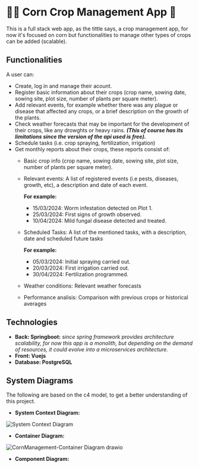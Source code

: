 # 👨‍🌾 Corn Crop Management App 🌽
This is a full stack web app, as the tittle says, a crop management app, for now it's focused on corn but functionalities to manage other types of crops can be added (scalable).

<h2>Functionalities</h2>
A user can:

- Create, log in and manage their acount.
- Register basic information about their crops (crop name, sowing date, sowing site, plot size, number of plants per square meter).
- Add relevant events, for example whether there was any plague or disease that affected any crops, or a brief description on the growth of the plants.
- Check weather forecasts that may be important for the development of their crops, like any drowghts or heavy rains. <b><i>(This of course has its limitations since the version of the api used is free).</i></b>
- Schedule tasks (i.e. crop spraying, fertilization, irrigation)
- Get monthly reports about their crops, these reports consist of:
  - Basic crop info (crop name, sowing date, sowing site, plot size, number of plants per square meter).
  - Relevant events: A list of registered events (i.e pests, diseases, growth, etc), a description and date of each event.

    <b>For example:</b>

    - 15/03/2024: Worm infestation detected on Plot 1.
    - 25/03/2024: First signs of growth observed.
    - 10/04/2024: Mild fungal disease detected and treated.
    
  - Scheduled Tasks: A list of the mentioned tasks, with a description, date and scheduled future tasks

    <b>For example:</b>

    - 05/03/2024: Initial spraying carried out.
    - 20/03/2024: First irrigation carried out.
    - 30/04/2024: Fertilization programmed.
  - Weather conditions: Relevant weather forecasts
  - Performance analisis: Comparison with previous crops or historical averages
<h2>Technologies</h2>

- <b>Back: Springboot:</b> <i>since spring framework provides architecture scalability, for now this app is a monolith, but depending on the demand of resources, it could evolve into a microservices architecture.</i> 
- <b>Front: Vuejs </b>
- <b>Database: PostgreSQL</b>

<h2>System Diagrams</h2>
The following are based on the c4 model, to get a better understanding of this project.

- <b>System Context Diagram:</b>

![System Context Diagram](https://github.com/user-attachments/assets/0575923e-3b8e-4a5e-8588-825c33232efb)

- <b>Container Diagram:</b>

![CornManagement-Container Diagram drawio](https://github.com/user-attachments/assets/49adb377-b246-49ae-bb85-691b6e7af8ba)

- <b>Component Diagram:</b>




